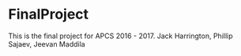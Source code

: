 # FinalProject
This is the final project for APCS 2016 - 2017. Jack Harrington, Phillip Sajaev, Jeevan Maddila
